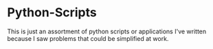 # Python-Scripts

This is just an assortment of python scripts or applications I've written because I saw problems that could be simplified at work.

